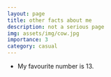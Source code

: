 ```yaml
---
layout: page
title: other facts about me
description: not a serious page
img: assets/img/cow.jpg
importance: 3
category: casual
---
```

<ul>
    <li>My favourite number is 13.</li>
</ul>